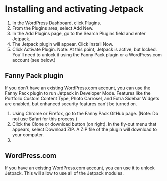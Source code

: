 # Installing and activating Jetpack

1. In the WordPress Dashboard, click Plugins.
2. From the Plugins area, select Add New.
3. In the Add Plugins page, go to the Search Plugins field and enter Jetpack.
4. The Jetpack plugin will appear. Click Install Now. 
5. Click Activate Plugin. Note: At this point, Jetpack is active, but locked. You'll need to unlock it using the Fanny Pack plugin or a WordPress.com account (see below.) 

## Fanny Pack plugin

If you don't have an existing WordPress.com account, you can use the Fanny Pack plugin to run Jetpack in Developer Mode. Features like the Portfolio Custom Content Type, Photo Carrosel, and Extra Sidebar Widgets are enabled, but enhanced security features can't be turned on.

1. Using Chrome or Firefox, go to the Fanny Pack GitHub page. (Note: Do not use Safari for this process.) 
2. Click the Clone or download button (on right). In the fly-out menu that appears, select Download ZIP. A ZIP file of the plugin will download to your computer.
3. 
    
## WordPress.com

If you have an existing WordPress.com account, you can use it to unlock Jetpack. This will allow to use all of the Jetpack modules.                     



